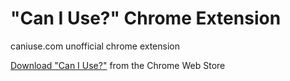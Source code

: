 "Can I Use?" Chrome Extension
=============================

caniuse.com unofficial chrome extension

[Download "Can I Use?"](https://chrome.google.com/webstore/detail/can-i-use/kinefpelfmogilfkmjlbfkamgmofmedf) from the Chrome Web Store
